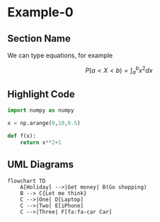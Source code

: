 # Example-0

## Section Name

We can type equations, for example

$$ P(a<X<b) = \int_{a}^{b} x^2 dx $$

## Highlight Code 

```python
import numpy as numpy

x = np.arange(0,10,0.5)

def f(x):
	return x**2+1
```

## UML Diagrams

```mermaid
flowchart TD
    A[Holiday] -->|Get money| B(Go shopping)
    B --> C{Let me think}
    C -->|One| D[Laptop]
    C -->|Two| E[iPhone]
    C -->|Three| F[fa:fa-car Car]
```
